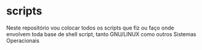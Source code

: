 # scripts
Neste repositório vou colocar todos os scripts que fiz ou faço onde envolvem toda base de shell script, tanto GNU/LINUX como outros Sistemas Operacionais
